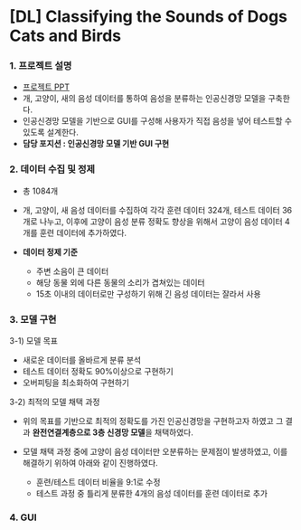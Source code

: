# [DL] Classifying the Sounds of Dogs Cats and Birds

### 1. 프로젝트 설명 
- [프로젝트 PPT](https://github.com/54data/Classifying-the-Sounds-of-Dogs-Cats-and-Birds/blob/main/%5BPPT%5D%20%EA%B0%9C%2C%20%EA%B3%A0%EC%96%91%EC%9D%B4%2C%20%EC%83%88%20%EC%9D%8C%EC%84%B1%20%EB%B6%84%EB%A5%98%ED%95%98%EA%B8%B0.pdf)
- 개, 고양이, 새의 음성 데이터를 통하여 음성을 분류하는 인공신경망 모델을 구축한다.  
- 인공신경망 모델을 기반으로 GUI를 구성해 사용자가 직접 음성을 넣어 테스트할 수 있도록 설계한다.
- **담당 포지션 : 인공신경망 모델 기반 GUI 구현**

### 2. 데이터 수집 및 정제  
- 총 1084개
- 개, 고양이, 새 음성 데이터를 수집하여 각각 훈련 데이터 324개, 테스트 데이터 36개로 나누고, 이후에 고양이 음성 분류 정확도 향상을 위해서 고양이 음성 데이터 4개를 훈련 데이터에 추가하였다.
- **데이터 정제 기준**  

  - 주변 소음이 큰 데이터   
  - 해당 동물 외에 다른 동물의 소리가 겹쳐있는 데이터  
  - 15초 이내의 데이터로만 구성하기 위해 긴 음성 데이터는 잘라서 사용  

### 3. 모델 구현  
3-1) 모델 목표
  - 새로운 데이터를 올바르게 분류 분석  
  - 테스트 데이터 정확도 90%이상으로 구현하기  
  - 오버피팅을 최소화하여 구현하기  

3-2) 최적의 모델 채택 과정
- 위의 목표를 기반으로 최적의 정확도를 가진 인공신경망을 구현하고자 하였고 그 결과 **완전연결계층으로 3층 신경망 모델**을 채택하였다.  
- 모델 채택 과정 중에 고양이 음성 데이터만 오분류하는 문제점이 발생하였고, 이를 해결하기 위하여 아래와 같이 진행하였다.  

    - 훈련/테스트 데이터 비율을 9:1로 수정
    - 테스트 과정 중 틀리게 분류한 4개의 음성 데이터를 훈련 데이터로 추가

### 4. GUI




  
    
  


